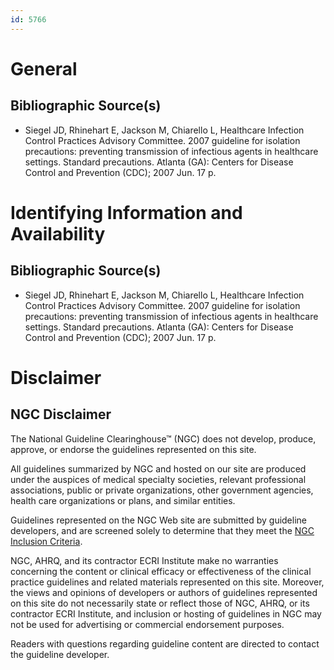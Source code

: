 ```yaml
---
id: 5766
---
```


# General

## Bibliographic Source(s)

- Siegel JD, Rhinehart E, Jackson M, Chiarello L, Healthcare Infection Control Practices Advisory Committee. 2007 guideline for isolation precautions: preventing transmission of infectious agents in healthcare settings. Standard precautions. Atlanta (GA): Centers for Disease Control and Prevention (CDC); 2007 Jun. 17 p.

# Identifying Information and Availability

## Bibliographic Source(s)

- Siegel JD, Rhinehart E, Jackson M, Chiarello L, Healthcare Infection Control Practices Advisory Committee. 2007 guideline for isolation precautions: preventing transmission of infectious agents in healthcare settings. Standard precautions. Atlanta (GA): Centers for Disease Control and Prevention (CDC); 2007 Jun. 17 p.

# Disclaimer

## NGC Disclaimer

The National Guideline Clearinghouse™ (NGC) does not develop, produce, approve, or endorse the guidelines represented on this site.

All guidelines summarized by NGC and hosted on our site are produced under the auspices of medical specialty societies, relevant professional associations, public or private organizations, other government agencies, health care organizations or plans, and similar entities.

Guidelines represented on the NGC Web site are submitted by guideline developers, and are screened solely to determine that they meet the [NGC Inclusion Criteria](/help-and-about/summaries/inclusion-criteria).

NGC, AHRQ, and its contractor ECRI Institute make no warranties concerning the content or clinical efficacy or effectiveness of the clinical practice guidelines and related materials represented on this site. Moreover, the views and opinions of developers or authors of guidelines represented on this site do not necessarily state or reflect those of NGC, AHRQ, or its contractor ECRI Institute, and inclusion or hosting of guidelines in NGC may not be used for advertising or commercial endorsement purposes.

Readers with questions regarding guideline content are directed to contact the guideline developer.

